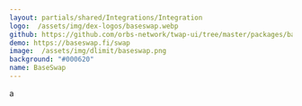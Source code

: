 ```yaml
---
layout: partials/shared/Integrations/Integration
logo:  /assets/img/dex-logos/baseswap.webp
github: https://github.com/orbs-network/twap-ui/tree/master/packages/baseswap
demo: https://baseswap.fi/swap
image:  /assets/img/dlimit/baseswap.png
background: "#000620"
name: BaseSwap
---
```

a